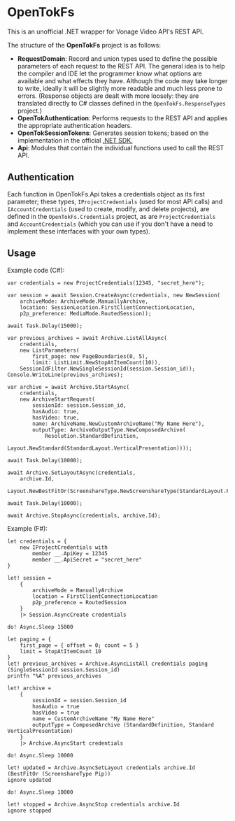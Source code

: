 ﻿# OpenTokFs

This is an unofficial .NET wrapper for Vonage Video API's REST API.

The structure of the **OpenTokFs** project is as follows:

* **RequestDomain**: Record and union types used to define the possible
  parameters of each request to the REST API. The general idea is to help the
  compiler and IDE let the programmer know what options are available and what
  effects they have. Although the code may take longer to write, ideally it
  will be slightly more readable and much less prone to errors. (Response
  objects are dealt with more loosely: they are translated directly to C#
  classes defined in the `OpenTokFs.ResponseTypes` project.)
* **OpenTokAuthentication**: Performs requests to the REST API and applies the
  appropriate authentication headers.
* **OpenTokSessionTokens**: Generates session tokens; based on the
  implementation in the official [.NET SDK.](https://github.com/opentok/Opentok-.NET-SDK)
* **Api**: Modules that contain the individual functions used to call the REST
  API.

## Authentication

Each function in OpenTokFs.Api takes a credentials object as its first
parameter; these types, `IProjectCredentials` (used for most API calls) and
`IAccountCredentials` (used to create, modify, and delete projects), are
defined in the `OpenTokFs.Credentials` project, as are `ProjectCredentials`
and `AccountCredentials` (which you can use if you don't have a need to
implement these interfaces with your own types).

## Usage

Example code (C#):

    var credentials = new ProjectCredentials(12345, "secret_here");

    var session = await Session.CreateAsync(credentials, new NewSession(
        archiveMode: ArchiveMode.ManuallyArchive,
        location: SessionLocation.FirstClientConnectionLocation,
        p2p_preference: MediaMode.RoutedSession));

    await Task.Delay(15000);

    var previous_archives = await Archive.ListAllAsync(
        credentials,
        new ListParameters(
            first_page: new PageBoundaries(0, 5),
            limit: ListLimit.NewStopAtItemCount(10)),
        SessionIdFilter.NewSingleSessionId(session.Session_id));
    Console.WriteLine(previous_archives);

    var archive = await Archive.StartAsync(
        credentials,
        new ArchiveStartRequest(
            sessionId: session.Session_id,
            hasAudio: true,
            hasVideo: true,
            name: ArchiveName.NewCustomArchiveName("My Name Here"),
            outputType: ArchiveOutputType.NewComposedArchive(
                Resolution.StandardDefinition,
                Layout.NewStandard(StandardLayout.VerticalPresentation))));

    await Task.Delay(10000);

    await Archive.SetLayoutAsync(credentials,
        archive.Id,
        Layout.NewBestFitOr(ScreenshareType.NewScreenshareType(StandardLayout.Pip)));

    await Task.Delay(10000);

    await Archive.StopAsync(credentials, archive.Id);

Example (F#):

    let credentials = {
        new IProjectCredentials with
            member __.ApiKey = 12345
            member __.ApiSecret = "secret_here"
    }

    let! session =
        {
            archiveMode = ManuallyArchive
            location = FirstClientConnectionLocation
            p2p_preference = RoutedSession
        }
        |> Session.AsyncCreate credentials

    do! Async.Sleep 15000

    let paging = {
        first_page = { offset = 0; count = 5 }
        limit = StopAtItemCount 10
    }
    let! previous_archives = Archive.AsyncListAll credentials paging (SingleSessionId session.Session_id)
    printfn "%A" previous_archives

    let! archive =
        {
            sessionId = session.Session_id
            hasAudio = true
            hasVideo = true
            name = CustomArchiveName "My Name Here"
            outputType = ComposedArchive (StandardDefinition, Standard VerticalPresentation)
        }
        |> Archive.AsyncStart credentials

    do! Async.Sleep 10000

    let! updated = Archive.AsyncSetLayout credentials archive.Id (BestFitOr (ScreenshareType Pip))
    ignore updated

    do! Async.Sleep 10000

    let! stopped = Archive.AsyncStop credentials archive.Id
    ignore stopped